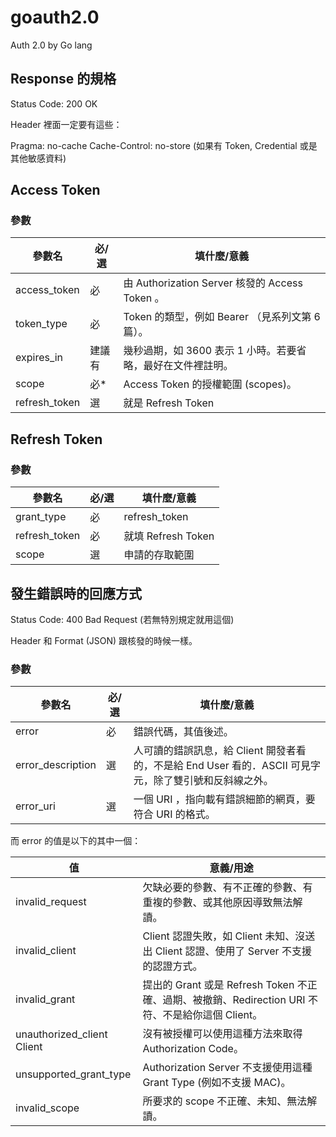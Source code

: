 # goauth2.0
Auth 2.0 by Go lang


## Response 的規格

Status Code: 200 OK

Header 裡面一定要有這些：

Pragma: no-cache
Cache-Control: no-store (如果有 Token, Credential 或是其他敏感資料)

## Access Token

### 參數

參數名 | 必/選 | 填什麼/意義
--- | --- | ---
access_token | 必 | 由 Authorization Server 核發的 Access Token 。
token_type | 必 | Token 的類型，例如 Bearer （見系列文第 6 篇）。
expires_in | 建議有 | 幾秒過期，如 3600 表示 1 小時。若要省略，最好在文件裡註明。
scope | 必* | Access Token 的授權範圍 (scopes)。
refresh_token | 選 | 就是 Refresh Token

## Refresh Token

### 參數

參數名 | 必/選 | 填什麼/意義
--- | --- | ---
grant_type | 必 | refresh_token
refresh_token | 必 | 就填 Refresh Token
scope | 選 | 申請的存取範圍

## 發生錯誤時的回應方式
Status Code: 400 Bad Request (若無特別規定就用這個)

Header 和 Format (JSON) 跟核發的時候一樣。

### 參數

參數名 | 必/選 | 填什麼/意義
--- | --- | ---
error | 必 | 錯誤代碼，其值後述。
error_description | 選 | 人可讀的錯誤訊息，給 Client 開發者看的，不是給 End User 看的．ASCII 可見字元，除了雙引號和反斜線之外。
error_uri | 選 | 一個 URI ，指向載有錯誤細節的網頁，要符合 URI 的格式。

而 error 的值是以下的其中一個：

值 | 意義/用途
--- | ---
invalid_request | 欠缺必要的參數、有不正確的參數、有重複的參數、或其他原因導致無法解讀。
invalid_client | Client 認證失敗，如 Client 未知、沒送出 Client 認證、使用了 Server 不支援的認證方式。
invalid_grant | 提出的 Grant 或是 Refresh Token 不正確、過期、被撤銷、Redirection URI 不符、不是給你這個 Client。
unauthorized_client	Client | 沒有被授權可以使用這種方法來取得 Authorization Code。
unsupported_grant_type | Authorization Server 不支援使用這種 Grant Type (例如不支援 MAC)。
invalid_scope | 所要求的 scope 不正確、未知、無法解讀。
